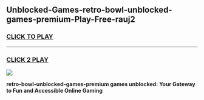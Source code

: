 
## Unblocked-Games-retro-bowl-unblocked-games-premium-Play-Free-rauj2
<h3>
<a href="https://premium76.site?title=retro-bowl-unblocked-games-premium&ref=18A1">CLICK TO PLAY</a></h3>
<hr>

<h3>
<a href="https://premium76.site?title=retro-bowl-unblocked-games-premium&ref=18A1">CLICK 2 PLAY</a>
  
</h3>

<a href="https://premium76.site?title=retro-bowl-unblocked-games-premium&ref=18A1"><img src="https://clearcache.store/games.png"></a>


**retro-bowl-unblocked-games-premium games unblocked: Your Gateway to Fun and Accessible Online Gaming**
